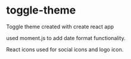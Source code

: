 # toggle-theme
Toggle theme created with create react app

used moment.js to add date format functionality.

React icons used for social icons and logo icon.


